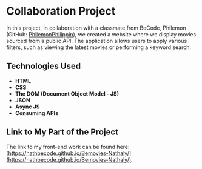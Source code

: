 # Collaboration Project

In this project, in collaboration with a classmate from BeCode, Philemon (GitHub: [PhilemonPhilippin](https://github.com/PhilemonPhilippin)), we created a website where we display movies sourced from a public API. The application allows users to apply various filters, such as viewing the latest movies or performing a keyword search.

## Technologies Used
- **HTML**
- **CSS**
- **The DOM (Document Object Model - JS)**
- **JSON**
- **Async JS**
- **Consuming APIs**

## Link to My Part of the Project
The link to my front-end work can be found here: [https://nathbecode.github.io/Bemovies-Nathaly/](https://nathbecode.github.io/Bemovies-Nathaly/).
